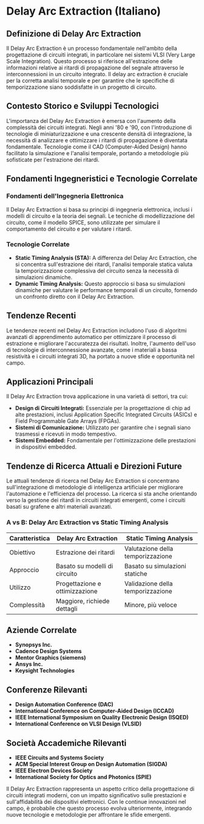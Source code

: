 # Delay Arc Extraction (Italiano)

## Definizione di Delay Arc Extraction

Il Delay Arc Extraction è un processo fondamentale nell'ambito della progettazione di circuiti integrati, in particolare nei sistemi VLSI (Very Large Scale Integration). Questo processo si riferisce all'estrazione delle informazioni relative ai ritardi di propagazione del segnale attraverso le interconnessioni in un circuito integrato. Il delay arc extraction è cruciale per la corretta analisi temporale e per garantire che le specifiche di temporizzazione siano soddisfatte in un progetto di circuito.

## Contesto Storico e Sviluppi Tecnologici

L'importanza del Delay Arc Extraction è emersa con l'aumento della complessità dei circuiti integrati. Negli anni '80 e '90, con l'introduzione di tecnologie di miniaturizzazione e una crescente densità di integrazione, la necessità di analizzare e ottimizzare i ritardi di propagazione è diventata fondamentale. Tecnologie come il CAD (Computer-Aided Design) hanno facilitato la simulazione e l'analisi temporale, portando a metodologie più sofisticate per l'estrazione dei ritardi.

## Fondamenti Ingegneristici e Tecnologie Correlate

### Fondamenti dell'Ingegneria Elettronica

Il Delay Arc Extraction si basa su principi di ingegneria elettronica, inclusi i modelli di circuito e la teoria dei segnali. Le tecniche di modellizzazione del circuito, come il modello SPICE, sono utilizzate per simulare il comportamento del circuito e per valutare i ritardi.

### Tecnologie Correlate

- **Static Timing Analysis (STA):** A differenza del Delay Arc Extraction, che si concentra sull'estrazione dei ritardi, l'analisi temporale statica valuta la temporizzazione complessiva del circuito senza la necessità di simulazioni dinamiche. 
- **Dynamic Timing Analysis:** Questo approccio si basa su simulazioni dinamiche per valutare le performance temporali di un circuito, fornendo un confronto diretto con il Delay Arc Extraction.

## Tendenze Recenti

Le tendenze recenti nel Delay Arc Extraction includono l'uso di algoritmi avanzati di apprendimento automatico per ottimizzare il processo di estrazione e migliorare l'accuratezza dei risultati. Inoltre, l'aumento dell'uso di tecnologie di interconnessione avanzate, come i materiali a bassa resistività e i circuiti integrati 3D, ha portato a nuove sfide e opportunità nel campo.

## Applicazioni Principali

Il Delay Arc Extraction trova applicazione in una varietà di settori, tra cui:

- **Design di Circuiti Integrati:** Essenziale per la progettazione di chip ad alte prestazioni, inclusi Application Specific Integrated Circuits (ASICs) e Field Programmable Gate Arrays (FPGAs).
- **Sistemi di Comunicazione:** Utilizzato per garantire che i segnali siano trasmessi e ricevuti in modo tempestivo.
- **Sistemi Embedded:** Fondamentale per l'ottimizzazione delle prestazioni in dispositivi embedded.

## Tendenze di Ricerca Attuali e Direzioni Future

Le attuali tendenze di ricerca nel Delay Arc Extraction si concentrano sull'integrazione di metodologie di intelligenza artificiale per migliorare l'automazione e l'efficienza del processo. La ricerca si sta anche orientando verso la gestione dei ritardi in circuiti integrati emergenti, come i circuiti basati su grafene e altri materiali avanzati.

### A vs B: Delay Arc Extraction vs Static Timing Analysis

| Caratteristica                     | Delay Arc Extraction                | Static Timing Analysis               |
|------------------------------------|-------------------------------------|--------------------------------------|
| Obiettivo                           | Estrazione dei ritardi              | Valutazione della temporizzazione    |
| Approccio                          | Basato su modelli di circuito       | Basato su simulazioni statiche       |
| Utilizzo                            | Progettazione e ottimizzazione      | Validazione della temporizzazione     |
| Complessità                         | Maggiore, richiede dettagli         | Minore, più veloce                    |

## Aziende Correlate

- **Synopsys Inc.**
- **Cadence Design Systems**
- **Mentor Graphics (siemens)**
- **Ansys Inc.**
- **Keysight Technologies**

## Conferenze Rilevanti

- **Design Automation Conference (DAC)**
- **International Conference on Computer-Aided Design (ICCAD)**
- **IEEE International Symposium on Quality Electronic Design (ISQED)**
- **International Conference on VLSI Design (VLSID)**

## Società Accademiche Rilevanti

- **IEEE Circuits and Systems Society**
- **ACM Special Interest Group on Design Automation (SIGDA)**
- **IEEE Electron Devices Society**
- **International Society for Optics and Photonics (SPIE)**

Il Delay Arc Extraction rappresenta un aspetto critico della progettazione di circuiti integrati moderni, con un impatto significativo sulle prestazioni e sull'affidabilità dei dispositivi elettronici. Con le continue innovazioni nel campo, è probabile che questo processo evolva ulteriormente, integrando nuove tecnologie e metodologie per affrontare le sfide emergenti.